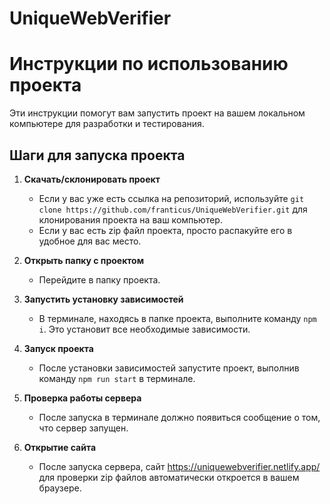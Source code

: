 # UniqueWebVerifier

# Инструкции по использованию проекта

Эти инструкции помогут вам запустить проект на вашем локальном компьютере для разработки и тестирования.

## Шаги для запуска проекта

1. **Скачать/склонировать проект**

   - Если у вас уже есть ссылка на репозиторий, используйте `git clone https://github.com/franticus/UniqueWebVerifier.git` для клонирования проекта на ваш компьютер.
   - Если у вас есть zip файл проекта, просто распакуйте его в удобное для вас место.

2. **Открыть папку с проектом**

   - Перейдите в папку проекта.

3. **Запустить установку зависимостей**

   - В терминале, находясь в папке проекта, выполните команду `npm i`. Это установит все необходимые зависимости.

4. **Запуск проекта**

   - После установки зависимостей запустите проект, выполнив команду `npm run start` в терминале.

5. **Проверка работы сервера**

   - После запуска в терминале должно появиться сообщение о том, что сервер запущен.

6. **Открытие сайта**
   - После запуска сервера, сайт https://uniquewebverifier.netlify.app/ для проверки zip файлов автоматически откроется в вашем браузере.
